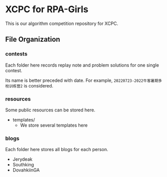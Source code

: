 # XCPC for RPA-Girls
This is our algorithm competition repository for XCPC.



## File Organization

### contests

Each folder here records replay note and problem solutions for one single contest.

Its name is better preceded with date. For example, `20220723-2022牛客暑期多校训练营2` is considered.

### resources

Some public resources can be stored here.

- templates/
  - We store several templates here

### blogs

Each folder here stores all blogs for each person.

- Jerydeak
- Southking
- DovahkiinGA



